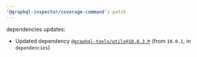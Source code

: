```yaml
---
'@graphql-inspector/coverage-command': patch
---
```

dependencies updates:
  - Updated dependency [`@graphql-tools/utils@10.0.3`
    ↗︎](https://www.npmjs.com/package/@graphql-tools/utils/v/10.0.3) (from `10.0.1`, in
    `dependencies`)
